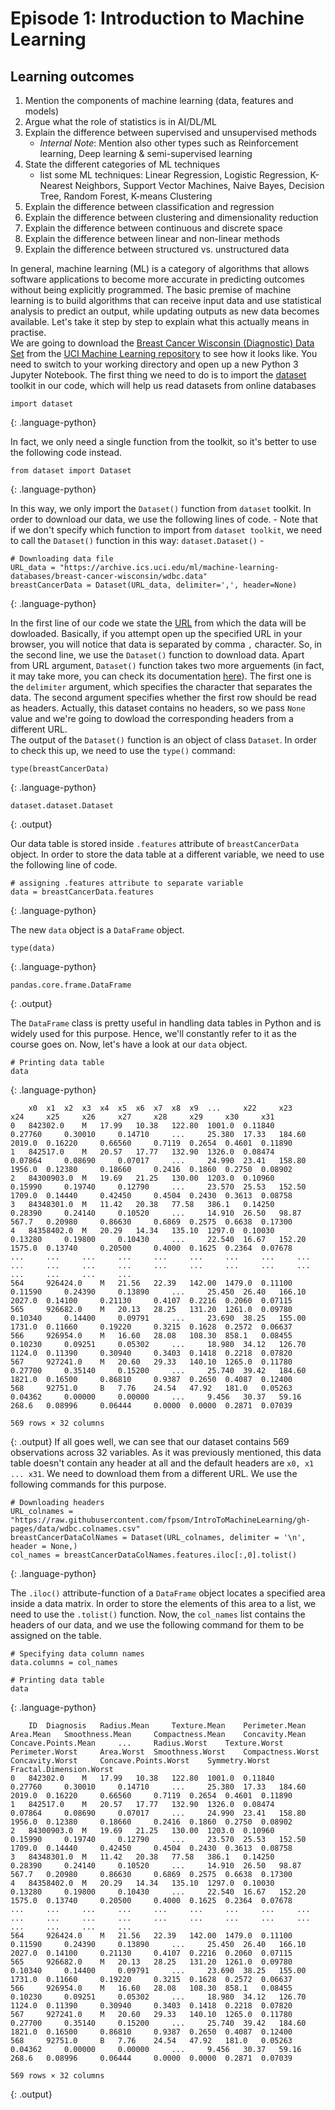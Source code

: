 # Episode 1: Introduction to Machine Learning

## Learning outcomes
1. Mention the components of machine learning (data, features and models)
2. Argue what the role of statistics is in AI/DL/ML
3. Explain the difference between supervised and unsupervised methods
    - _Internal Note_: Mention also other types such as Reinforcement learning, Deep learning & semi-supervised learning
4. State the different categories of ML techniques
    - list some ML techniques: Linear Regression, Logistic Regression, K-Nearest Neighbors, Support Vector Machines, Naive Bayes, Decision Tree, Random Forest, K-means Clustering 
5. Explain the difference between classification and regression
6. Explain the difference between clustering and dimensionality reduction
7. Explain the difference between continuous and discrete space
8. Explain the difference between linear and non-linear methods
9. Explain the difference between structured vs. unstructured data

In general, machine learning (ML) is a category of algorithms that allows software applications to become more accurate in predicting outcomes without being explicitly programmed. The basic premise of machine learning is to build algorithms that can receive input data and use statistical analysis to predict an output, while updating outputs as new data becomes available. Let's take it step by step to explain what this actually means in practise.\
We are going to download the [Breast Cancer Wisconsin (Diagnostic) Data Set](http://archive.ics.uci.edu/ml/datasets/breast+cancer+wisconsin+%28diagnostic%29) from the [UCI Machine Learning repository](http://archive.ics.uci.edu/ml/index.php) to see how it looks like. You need to switch to your working directory and open up a new Python 3 Jupyter Notebook. The first thing we need to do is to import the [dataset](https://pypi.org/project/dataset/) toolkit in our code, which will help us read datasets from online databases

~~~
import dataset
~~~
{: .language-python}

In fact, we only need a single function from the toolkit, so it's better to use the following code instead.

~~~
from dataset import Dataset
~~~
{: .language-python}

In this way, we only import the `Dataset()` function from `dataset` toolkit. In order to download our data, we use the following lines of code. - Note that if we don't specify which function to import from `dataset toolkit`, we need to call the `Dataset()` function in this way: `dataset.Dataset()` -

~~~
# Downloading data file
URL_data = "https://archive.ics.uci.edu/ml/machine-learning-databases/breast-cancer-wisconsin/wdbc.data"
breastCancerData = Dataset(URL_data, delimiter=',', header=None)
~~~
{: .language-python}

In the first line of our code we state the [URL](https://archive.ics.uci.edu/ml/machine-learning-databases/breast-cancer-wisconsin/wdbc.data) from which the data will be dowloaded. Basically, if you attempt open up the specified URL in your browser, you will notice that data is separated by comma `,` character. So, in the second line, we use the `Dataset()` function to download data. Apart from URL argument, `Dataset()` function takes two more arguements (in fact, it may take more, you can check its documentation [here](https://dataset.readthedocs.io/en/latest/)). The first one is the `delimiter` argument, which specifies the character that separates the data. The second argument specifies whether the first row should be read as headers. Actually, this dataset contains no headers, so we pass `None` value and we're going to dowload the corresponding headers from a different URL.\
The output of the `Dataset()` function is an object of class `Dataset`. In order to check this up, we need to use the `type()` command:

~~~
type(breastCancerData)
~~~
{: .language-python}

~~~
dataset.dataset.Dataset
~~~
{: .output}

Our data table is stored inside `.features` attribute of `breastCancerData` object. In order to store the data table at a different variable, we need to use the following line of code.

~~~
# assigning .features attribute to separate variable
data = breastCancerData.features
~~~
{: .language-python}

The new `data` object is a `DataFrame` object.

~~~
type(data)
~~~
{: .language-python}

~~~
pandas.core.frame.DataFrame
~~~
{: .output}

The `DataFrame` class is pretty useful in handling data tables in Python and is widely used for this purpose. Hence, we'll constantly refer to it as the course goes on. Now, let's have a look at our `data` object.

~~~
# Printing data table
data
~~~
{: .language-python}

~~~
 	x0 	x1 	x2 	x3 	x4 	x5 	x6 	x7 	x8 	x9 	... 	x22 	x23 	x24 	x25 	x26 	x27 	x28 	x29 	x30 	x31
0 	842302.0 	M 	17.99 	10.38 	122.80 	1001.0 	0.11840 	0.27760 	0.30010 	0.14710 	... 	25.380 	17.33 	184.60 	2019.0 	0.16220 	0.66560 	0.7119 	0.2654 	0.4601 	0.11890
1 	842517.0 	M 	20.57 	17.77 	132.90 	1326.0 	0.08474 	0.07864 	0.08690 	0.07017 	... 	24.990 	23.41 	158.80 	1956.0 	0.12380 	0.18660 	0.2416 	0.1860 	0.2750 	0.08902
2 	84300903.0 	M 	19.69 	21.25 	130.00 	1203.0 	0.10960 	0.15990 	0.19740 	0.12790 	... 	23.570 	25.53 	152.50 	1709.0 	0.14440 	0.42450 	0.4504 	0.2430 	0.3613 	0.08758
3 	84348301.0 	M 	11.42 	20.38 	77.58 	386.1 	0.14250 	0.28390 	0.24140 	0.10520 	... 	14.910 	26.50 	98.87 	567.7 	0.20980 	0.86630 	0.6869 	0.2575 	0.6638 	0.17300
4 	84358402.0 	M 	20.29 	14.34 	135.10 	1297.0 	0.10030 	0.13280 	0.19800 	0.10430 	... 	22.540 	16.67 	152.20 	1575.0 	0.13740 	0.20500 	0.4000 	0.1625 	0.2364 	0.07678
... 	... 	... 	... 	... 	... 	... 	... 	... 	... 	... 	... 	... 	... 	... 	... 	... 	... 	... 	... 	... 	...
564 	926424.0 	M 	21.56 	22.39 	142.00 	1479.0 	0.11100 	0.11590 	0.24390 	0.13890 	... 	25.450 	26.40 	166.10 	2027.0 	0.14100 	0.21130 	0.4107 	0.2216 	0.2060 	0.07115
565 	926682.0 	M 	20.13 	28.25 	131.20 	1261.0 	0.09780 	0.10340 	0.14400 	0.09791 	... 	23.690 	38.25 	155.00 	1731.0 	0.11660 	0.19220 	0.3215 	0.1628 	0.2572 	0.06637
566 	926954.0 	M 	16.60 	28.08 	108.30 	858.1 	0.08455 	0.10230 	0.09251 	0.05302 	... 	18.980 	34.12 	126.70 	1124.0 	0.11390 	0.30940 	0.3403 	0.1418 	0.2218 	0.07820
567 	927241.0 	M 	20.60 	29.33 	140.10 	1265.0 	0.11780 	0.27700 	0.35140 	0.15200 	... 	25.740 	39.42 	184.60 	1821.0 	0.16500 	0.86810 	0.9387 	0.2650 	0.4087 	0.12400
568 	92751.0 	B 	7.76 	24.54 	47.92 	181.0 	0.05263 	0.04362 	0.00000 	0.00000 	... 	9.456 	30.37 	59.16 	268.6 	0.08996 	0.06444 	0.0000 	0.0000 	0.2871 	0.07039

569 rows × 32 columns
~~~
{: .output}
If all goes well, we can see that our dataset contains 569 observations across 32 variables. As it was previously mentioned, this data table doesn't contain any header at all and the default headers are `x0, x1 ... x31`. We need to download them from a different URL. We use the following commands for this purpose.

~~~
# Downloading headers
URL_colnames = "https://raw.githubusercontent.com/fpsom/IntroToMachineLearning/gh-pages/data/wdbc.colnames.csv"
breastCancerDataColNames = Dataset(URL_colnames, delimiter = '\n', header = None,)
col_names = breastCancerDataColNames.features.iloc[:,0].tolist()
~~~
{: .language-python}

The `.iloc()` attribute-function of a `DataFrame` object locates a specified area inside a data matrix. In order to store the elements of this area to a list, we need to use the `.tolist()` function. Now, the `col_names` list contains the headers of our data, and we use the following command for them to be assigned on the table.

~~~
# Specifying data column names
data.columns = col_names

# Printing data table
data
~~~
{: .language-python}

~~~
 	ID 	Diagnosis 	Radius.Mean 	Texture.Mean 	Perimeter.Mean 	Area.Mean 	Smoothness.Mean 	Compactness.Mean 	Concavity.Mean 	Concave.Points.Mean 	... 	Radius.Worst 	Texture.Worst 	Perimeter.Worst 	Area.Worst 	Smoothness.Worst 	Compactness.Worst 	Concavity.Worst 	Concave.Points.Worst 	Symmetry.Worst 	Fractal.Dimension.Worst
0 	842302.0 	M 	17.99 	10.38 	122.80 	1001.0 	0.11840 	0.27760 	0.30010 	0.14710 	... 	25.380 	17.33 	184.60 	2019.0 	0.16220 	0.66560 	0.7119 	0.2654 	0.4601 	0.11890
1 	842517.0 	M 	20.57 	17.77 	132.90 	1326.0 	0.08474 	0.07864 	0.08690 	0.07017 	... 	24.990 	23.41 	158.80 	1956.0 	0.12380 	0.18660 	0.2416 	0.1860 	0.2750 	0.08902
2 	84300903.0 	M 	19.69 	21.25 	130.00 	1203.0 	0.10960 	0.15990 	0.19740 	0.12790 	... 	23.570 	25.53 	152.50 	1709.0 	0.14440 	0.42450 	0.4504 	0.2430 	0.3613 	0.08758
3 	84348301.0 	M 	11.42 	20.38 	77.58 	386.1 	0.14250 	0.28390 	0.24140 	0.10520 	... 	14.910 	26.50 	98.87 	567.7 	0.20980 	0.86630 	0.6869 	0.2575 	0.6638 	0.17300
4 	84358402.0 	M 	20.29 	14.34 	135.10 	1297.0 	0.10030 	0.13280 	0.19800 	0.10430 	... 	22.540 	16.67 	152.20 	1575.0 	0.13740 	0.20500 	0.4000 	0.1625 	0.2364 	0.07678
... 	... 	... 	... 	... 	... 	... 	... 	... 	... 	... 	... 	... 	... 	... 	... 	... 	... 	... 	... 	... 	...
564 	926424.0 	M 	21.56 	22.39 	142.00 	1479.0 	0.11100 	0.11590 	0.24390 	0.13890 	... 	25.450 	26.40 	166.10 	2027.0 	0.14100 	0.21130 	0.4107 	0.2216 	0.2060 	0.07115
565 	926682.0 	M 	20.13 	28.25 	131.20 	1261.0 	0.09780 	0.10340 	0.14400 	0.09791 	... 	23.690 	38.25 	155.00 	1731.0 	0.11660 	0.19220 	0.3215 	0.1628 	0.2572 	0.06637
566 	926954.0 	M 	16.60 	28.08 	108.30 	858.1 	0.08455 	0.10230 	0.09251 	0.05302 	... 	18.980 	34.12 	126.70 	1124.0 	0.11390 	0.30940 	0.3403 	0.1418 	0.2218 	0.07820
567 	927241.0 	M 	20.60 	29.33 	140.10 	1265.0 	0.11780 	0.27700 	0.35140 	0.15200 	... 	25.740 	39.42 	184.60 	1821.0 	0.16500 	0.86810 	0.9387 	0.2650 	0.4087 	0.12400
568 	92751.0 	B 	7.76 	24.54 	47.92 	181.0 	0.05263 	0.04362 	0.00000 	0.00000 	... 	9.456 	30.37 	59.16 	268.6 	0.08996 	0.06444 	0.0000 	0.0000 	0.2871 	0.07039

569 rows × 32 columns
~~~
{: .output}


